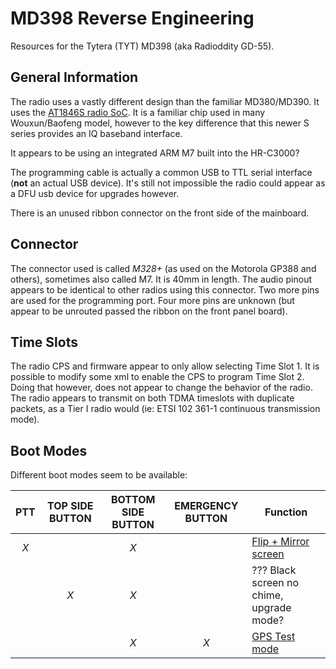 # MD398 Reverse Engineering

Resources for the Tytera (TYT) MD398 (aka Radioddity GD-55).

## General Information

The radio uses a vastly different design than the familiar MD380/MD390. It uses the [AT1846S radio SoC](http://www.auctus.cn/enindex/ptshow.html?id=2).
It is a familiar chip used in many Wouxun/Baofeng model, however to the key difference that this
newer S series provides an IQ baseband interface.

It appears to be using an integrated ARM M7 built into the HR-C3000?

The programming cable is actually a common USB to TTL serial interface (**not** an actual USB device).
It's still not impossible the radio could appear as a DFU usb device for upgrades however.

There is an unused ribbon connector on the front side of the mainboard.

## Connector

The connector used is called _M328+_ (as used on the Motorola GP388 and others), sometimes also called M7. It is 40mm in length.
The audio pinout appears to be identical to other radios using this connector. Two more pins are used for the programming port.
Four more pins are unknown (but appear to be unrouted passed the ribbon on the front panel board).

## Time Slots

The radio CPS and firmware appear to only allow selecting Time Slot 1. It is possible to modify some xml to enable the CPS to program Time Slot 2.
Doing that however, does not appear to change the behavior of the radio. The radio appears to transmit on both TDMA timeslots with duplicate packets, 
as a Tier I radio would (ie: ETSI 102 361-1 continuous transmission mode).

## Boot Modes

Different boot modes seem to be available:


| PTT | TOP SIDE BUTTON | BOTTOM SIDE BUTTON | EMERGENCY BUTTON | Function |
|:---:|:---------------:|:------------------:|:----------------:| -------- |
| *X* |                 | *X* |    | [Flip + Mirror screen](https://github.com/xSmurf/md398-re/blob/master/teardown/Display_InvertedMirrored.jpg) | 
|     | *X*             | *X* |    | ??? Black screen no chime, upgrade mode? |
|     |                 | *X* | *X* | [GPS Test mode](https://github.com/xSmurf/md398-re/blob/master/teardown/GPS_TestMode.jpg) |
